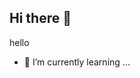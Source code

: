   ## Hi there 👋
  hello 
- 🌱 I’m currently learning ...

<!--
**lokegud/lokegud** is a ✨ _special_ ✨ repository because its `README.md` (this`       file) appears on your GitHub profile.

Here are some ideas to get you started:

- 🔭 I’m currently working on ...
- 🌱 I’m currently learning ...
- 👯 I’m looking to collaborate on ...
- 🤔 I’m looking for help with ...
- 💬 Ask me about ...
- 📫 How to reach me: ...
- 😄 Pronouns: ...
- ⚡ Fun fact: ...
-->
